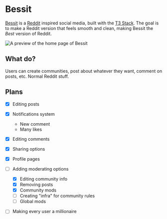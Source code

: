 # Bessit

[Bessit](https://bessit.vercel.app/) is a [Reddit](https://www.reddit.com/) inspired social media, built with the [T3 Stack](https://create.t3.gg/). The goal is to make a Reddit version that feels smooth and clean, making Bessit the *Best* version of Reddit.

![A preview of the home page of Bessit](https://user-images.githubusercontent.com/70011806/206897250-09210d21-e08b-454b-99d9-42a7b55025c4.png)


## What do?

Users can create communities, post about whatever they want, comment on posts, etc. Normal Reddit stuff.

## Plans

* [X] Editing posts
* [X] Notifications system
  - New comment
  - Many likes
* [X] Editing comments
* [X] Sharing options
* [X] Profile pages
* [ ] Adding moderating options
  - [X] Editing community info
  - [X] Removing posts
  - [X] Community mods
  - [ ] Creating "infra" for community rules
  - [ ] Global mods
* [ ] Making every user a millionaire

